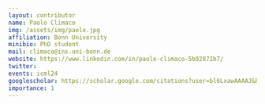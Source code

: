 ```yaml
---
layout: contributor
name: Paolo Climaco
img: /assets/img/paolo.jpg
affiliation: Bonn University
minibio: PhD student
mail: climaco@ins.uni-bonn.de
website: https://www.linkedin.com/in/paolo-climaco-5b02871b7/
twitter: 
events: icml24
googlescholar: https://scholar.google.com/citations?user=bl6LxawAAAAJ&hl=it
importance: 1
---
```


